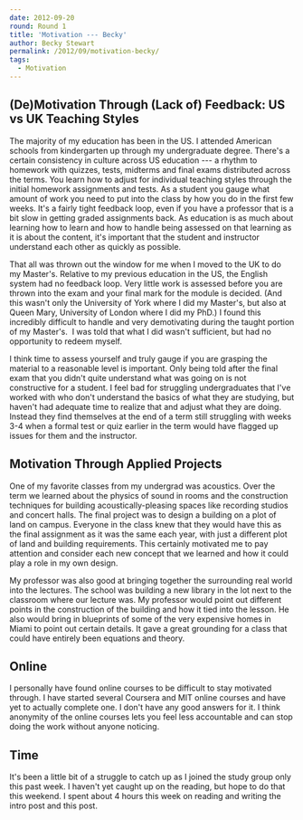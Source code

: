 ```yaml
---
date: 2012-09-20
round: Round 1
title: 'Motivation --- Becky'
author: Becky Stewart
permalink: /2012/09/motivation-becky/
tags:
  - Motivation
---
```

## (De)Motivation Through (Lack of) Feedback: US vs UK Teaching Styles

The majority of my education has been in the US. I attended American schools from kindergarten up through my undergraduate degree. There's a certain consistency in culture across US education --- a rhythm to homework with quizzes, tests, midterms and final exams distributed across the terms. You learn how to adjust for individual teaching styles through the initial homework assignments and tests. As a student you gauge what amount of work you need to put into the class by how you do in the first few weeks. It's a fairly tight feedback loop, even if you have a professor that is a bit slow in getting graded assignments back. As education is as much about learning how to learn and how to handle being assessed on that learning as it is about the content, it's important that the student and instructor understand each other as quickly as possible.

That all was thrown out the window for me when I moved to the UK to do my Master's. Relative to my previous education in the US, the English system had no feedback loop. Very little work is assessed before you are thrown into the exam and your final mark for the module is decided. (And this wasn't only the University of York where I did my Master's, but also at Queen Mary, University of London where I did my PhD.) I found this incredibly difficult to handle and very demotivating during the taught portion of my Master's.  I was told that what I did wasn't sufficient, but had no opportunity to redeem myself.

I think time to assess yourself and truly gauge if you are grasping the material to a reasonable level is important. Only being told after the final exam that you didn't quite understand what was going on is not constructive for a student. I feel bad for struggling undergraduates that I've worked with who don't understand the basics of what they are studying, but haven't had adequate time to realize that and adjust what they are doing. Instead they find themselves at the end of a term still struggling with weeks 3-4 when a formal test or quiz earlier in the term would have flagged up issues for them and the instructor.

## Motivation Through Applied Projects

One of my favorite classes from my undergrad was acoustics. Over the term we learned about the physics of sound in rooms and the construction techniques for building acoustically-pleasing spaces like recording studios and concert halls. The final project was to design a building on a plot of land on campus. Everyone in the class knew that they would have this as the final assignment as it was the same each year, with just a different plot of land and building requirements. This certainly motivated me to pay attention and consider each new concept that we learned and how it could play a role in my own design. 

My professor was also good at bringing together the surrounding real world into the lectures. The school was building a new library in the lot next to the classroom where our lecture was. My professor would point out different points in the construction of the building and how it tied into the lesson. He also would bring in blueprints of some of the very expensive homes in Miami to point out certain details. It gave a great grounding for a class that could have entirely been equations and theory.

## Online

I personally have found online courses to be difficult to stay motivated through. I have started several Coursera and MIT online courses and have yet to actually complete one. I don't have any good answers for it. I think anonymity of the online courses lets you feel less accountable and can stop doing the work without anyone noticing.

## Time

It's been a little bit of a struggle to catch up as I joined the study group only this past week. I haven't yet caught up on the reading, but hope to do that this weekend. I spent about 4 hours this week on reading and writing the intro post and this post.
